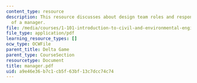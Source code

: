 ```yaml
---
content_type: resource
description: This resource discusses about design team roles and responsibilities
  of a manager.
file: /media/courses/1-101-introduction-to-civil-and-environmental-engineering-design-i-fall-2006/a9e46e36b7c1cb5f63bf13c7dcc74c74_manager.pdf
file_type: application/pdf
learning_resource_types: []
ocw_type: OCWFile
parent_title: Delta Game
parent_type: CourseSection
resourcetype: Document
title: manager.pdf
uid: a9e46e36-b7c1-cb5f-63bf-13c7dcc74c74
---
```


